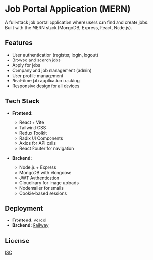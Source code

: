 # Job Portal Application (MERN)

A full-stack job portal application where users can find and create jobs. Built with the MERN stack (MongoDB, Express, React, Node.js).

## Features
- User authentication (register, login, logout)
- Browse and search jobs
- Apply for jobs
- Company and job management (admin)
- User profile management
- Real-time job application tracking
- Responsive design for all devices

## Tech Stack
- **Frontend:** 
  - React + Vite
  - Tailwind CSS
  - Redux Toolkit
  - Radix UI Components
  - Axios for API calls
  - React Router for navigation

- **Backend:**
  - Node.js + Express
  - MongoDB with Mongoose
  - JWT Authentication
  - Cloudinary for image uploads
  - Nodemailer for emails
  - Cookie-based sessions

## Deployment
- **Frontend:** [Vercel](https://jobby-wheat.vercel.app)
- **Backend:** [Railway](https://job-portal-application-mern-production-3618.up.railway.app)

## License
[ISC](LICENSE)
